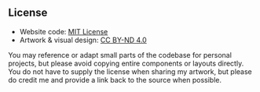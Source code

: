 ## License

- Website code: [MIT License](./LICENSE)
- Artwork & visual design: [CC BY-ND 4.0](https://creativecommons.org/licenses/by-nd/4.0/)

You may reference or adapt small parts of the codebase for personal projects, but please avoid copying entire components or layouts directly. You do not have to supply the license when sharing my artwork, but please do credit me and provide a link back to the source when possible.
